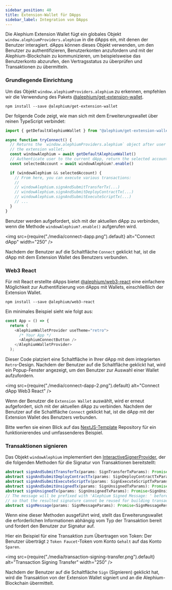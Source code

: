 ```yaml
---
sidebar_position: 40
title: Extension-Wallet für DApps
sidebar_label: Integration von DApps
---
```


Die Alephium Extension Wallet fügt ein globales Objekt 
`window.alephiumProviders.alephium` in die dApps ein, mit 
denen der Benutzer interagiert. dApps können dieses Objekt 
verwenden, um den Benutzer zu authentifizieren, Benutzerkonten 
anzufordern und mit der Alephium-Blockchain zu kommunizieren, 
um beispielsweise das Benutzerkonto abzurufen, den Vertragsstatus 
zu überprüfen und Transaktionen zu übermitteln.

### Grundlegende Einrichtung

Um das Objekt `window.alephiumProviders.alephium` zu erkennen, empfehlen wir die Verwendung des Pakets
[@alephium/get-extension-wallet](https://www.npmjs.com/package/@alephium/get-extension-wallet).
```
npm install --save @alephium/get-extension-wallet
```

Der folgende Code zeigt, wie man sich mit dem Erweiterungswallet über reinen TypeScript verbindet:

```ts
import { getDefaultAlephiumWallet } from "@alephium/get-extension-wallet"

async function tryConnect() {
  // Returns the `window.alephiumProviders.alephium` object after user selects
  // the extension wallet.
  const windowAlephium = await getDefaultAlephiumWallet()
  // Authenticate user to the current dApp, return the selected account
  const selectedAccount = await windowAlephium?.enable()

  if (windowAlephium && selectedAccount) {
    // From here, you can execute various transactions:
    //
    // windowAlephium.signAndSubmitTransferTx(...)
    // windowAlephium.signAndSubmitDeployContractTx(...)
    // windowAlephium.signAndSubmitExecuteScriptTx(...)
    // ...
  }
}
```

Benutzer werden aufgefordert, sich mit der aktuellen dApp zu verbinden, wenn die Methode
`windowAlephium?.enable()` aufgerufen wird.

<img src={require("./media/connect-dapp.png").default} alt="Connect dApp" width="250" />

Nachdem der Benutzer auf die Schaltfläche `Connect` geklickt hat, ist die dApp mit dem 
Extension Wallet des Benutzers verbunden.

### Web3 React

Für mit React erstellte dApps bietet 
[@alephium/web3-react](https://www.npmjs.com/package/@alephium/web3-react)
eine einfachere Möglichkeit zur Authentifizierung von dApps mit Wallets, 
einschließlich der Extension Wallet.

```
npm install --save @alephium/web3-react
```

Ein minimales Beispiel sieht wie folgt aus:

```typescript
const App = () => {
  return (
    <AlephiumWalletProvider useTheme="retro">
      /* Your App */
      <AlephiumConnectButton />
    </AlephiumWalletProvider>
  );
```

Dieser Code platziert eine Schaltfläche in Ihrer dApp mit dem integrierten `Retro`-Design. 
Nachdem der Benutzer auf die Schaltfläche geklickt hat, wird ein Popup-Fenster angezeigt, 
um den Benutzer zur Auswahl einer Wallet aufzufordern.

<img src={require("./media/connect-dapp-2.png").default} alt="Connect dApp Web3 React" />

Wenn der Benutzer die `Extension Wallet` auswählt, wird er erneut aufgefordert, sich mit der 
aktuellen dApp zu verbinden. Nachdem der Benutzer auf die Schaltfläche `Connect` geklickt 
hat, ist die dApp mit der Extension Wallet des Benutzers verbunden.

Bitte werfen sie einen Blick auf das
[NextJS-Template](https://github.com/alephium/nextjs-template) Repository 
für ein funktionierendes und umfassenderes Beispiel.

### Transaktionen signieren

Das Objekt `windowAlephium` implementiert den
[InteractiveSignerProvider](https://github.com/alephium/alephium-web3/blob/master/packages/web3/src/signer/signer.ts#L80),
 der die folgenden Methoden für die Signatur von Transaktionen bereitstellt:

```ts
abstract signAndSubmitTransferTx(params: SignTransferTxParams): Promise<SignTransferTxResult>
abstract signAndSubmitDeployContractTx(params: SignDeployContractTxParams): Promise<SignDeployContractTxResult>
abstract signAndSubmitExecuteScriptTx(params: SignExecuteScriptTxParams): Promise<SignExecuteScriptTxResult>
abstract signAndSubmitUnsignedTx(params: SignUnsignedTxParams): Promise<SignUnsignedTxResult>
abstract signUnsignedTx(params: SignUnsignedTxParams): Promise<SignUnsignedTxResult>
// The message will be prefixed with 'Alephium Signed Message: ' before signing
// so that the resulted signature cannot be reused for building transactions.
abstract signMessage(params: SignMessageParams): Promise<SignMessageResult>
```

Wenn eine dieser Methoden ausgeführt wird, stellt das Erweiterungswallet die erforderlichen Informationen abhängig vom Typ der Transaktion bereit und fordert den Benutzer zur Signatur auf.

Hier ein Beispiel für eine Transaktion zum Übertragen von Token: Der Benutzer überträgt
 `2` `Token Faucet`-Token vom Konto `Gehalt` auf das Konto
`Sparen`.

<img src={require("./media/transaction-signing-transfer.png").default} alt="Transaction Signing Transfer" width="250" />

Nachdem der Benutzer auf die Schaltfläche `Sign` (Signieren) geklickt hat, wird die Transaktion von der 
Extension Wallet signiert und an die Alephium-Blockchain übermittelt.
